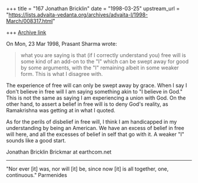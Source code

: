 +++
title = "167 Jonathan Bricklin"
date = "1998-03-25"
upstream_url = "https://lists.advaita-vedanta.org/archives/advaita-l/1998-March/008317.html"

+++
[Archive link](https://lists.advaita-vedanta.org/archives/advaita-l/1998-March/008317.html)

On Mon, 23 Mar 1998, Prasant Sharma wrote:


>what you are saying is that (if I correctly understand you) free will is
>some kind of an add-on to the "I" which can be swept away for good by
>some  arguments, with the "I" remaining albeit in some weaker form. This
>is what I disagree with.

The experience of free will can only be swept away by grace.  When I say I
don't believe in free will I am saying something akin to "I believe in
God."  This is not the same as saying I am experiencing a union with God.
On the other hand, to assert a belief in free will is to deny God's
reality, as Ramakrishna was getting at in what I quoted.

As for the perils of disbelief in free will, I think I am handicapped in my
understanding by being an American.  We have an excess of belief in free
will here, and all the excesses of belief in self that go with it.  A
weaker "I" sounds like a good start.


Jonathan Bricklin
Brickmar at earthcom.net

----------------
"Nor ever [it] was, nor will [it] be, since now [it] is all together, one,
continuous."
Parmenides

